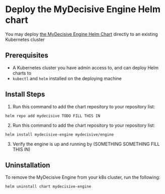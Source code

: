# Deploy the MyDecisive Engine Helm chart

You may deploy [the MyDecisive Engine Helm Chart](#) directly to an existing Kubernetes cluster

## Prerequisites

- A Kubernetes cluster you have admin access to, and can deploy Helm charts to
- `kubectl` and `helm` installed on the deploying machine

## Install Steps

1. Run this command to add the chart repository to your repository list:

```shell
helm repo add mydecisive TODO FILL THIS IN
```

2. Run this command to add the chart repository to your repository list:

```shell
helm install mydecisive-engine mydecisive/engine
```

3. Verify the engine is up and running by (SOMETHING SOMETHING FILL THIS IN)

## Uninstallation

To remove the MyDecisive Engine from your k8s cluster, run the following:

```shell
helm uninstall chart mydecisive-engine
```
